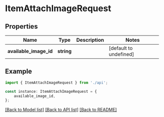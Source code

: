 # ItemAttachImageRequest


## Properties

Name | Type | Description | Notes
------------ | ------------- | ------------- | -------------
**available_image_id** | **string** |  | [default to undefined]

## Example

```typescript
import { ItemAttachImageRequest } from './api';

const instance: ItemAttachImageRequest = {
    available_image_id,
};
```

[[Back to Model list]](../README.md#documentation-for-models) [[Back to API list]](../README.md#documentation-for-api-endpoints) [[Back to README]](../README.md)
